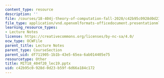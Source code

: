 ```yaml
---
content_type: resource
description: ''
file: /courses/18-404j-theory-of-computation-fall-2020/c42b95c0928d0d23b59f6d66a184c172_MIT18_404f20_lec19.pptx
file_type: application/vnd.openxmlformats-officedocument.presentationml.presentation
learning_resource_types:
- Lecture Notes
license: https://creativecommons.org/licenses/by-nc-sa/4.0/
ocw_type: OCWFile
parent_title: Lecture Notes
parent_type: CourseSection
parent_uid: df711905-1b1b-43e5-65ea-6ab014405e75
resourcetype: Other
title: MIT18_404f20_lec19.pptx
uid: c42b95c0-928d-0d23-b59f-6d66a184c172
---
```

